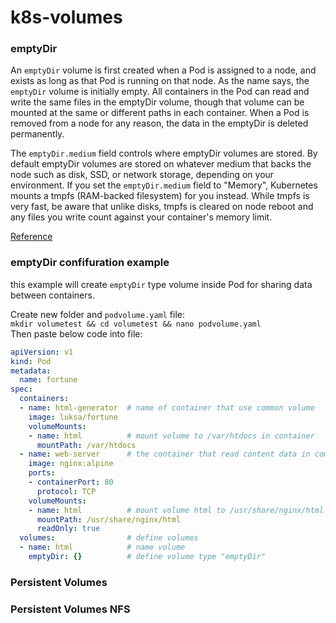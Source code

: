 # k8s-volumes

### emptyDir 
An `emptyDir` volume is first created when a Pod is assigned to a node, and exists as long as that Pod is running on that node. As the name says, the `emptyDir` volume is initially empty. All containers in the Pod can read and write the same files in the emptyDir volume, though that volume can be mounted at the same or different paths in each container. When a Pod is removed from a node for any reason, the data in the emptyDir is deleted permanently.

The `emptyDir.medium` field controls where emptyDir volumes are stored. By default emptyDir volumes are stored on whatever medium that backs the node such as disk, SSD, or network storage, depending on your environment. If you set the `emptyDir.medium` field to "Memory", Kubernetes mounts a tmpfs (RAM-backed filesystem) for you instead. While tmpfs is very fast, be aware that unlike disks, tmpfs is cleared on node reboot and any files you write count against your container's memory limit.

[Reference](https://kubernetes.io/docs/concepts/storage/volumes/#emptydir)

### emptyDir confifuration example
this example will create `emptyDir` type volume inside Pod for sharing data between containers.

Create new folder and `podvolume.yaml` file:<br>
`mkdir volumetest && cd volumetest && nano podvolume.yaml` <br>
Then paste below code into file:
```yaml
apiVersion: v1
kind: Pod
metadata:
  name: fortune
spec:
  containers:
  - name: html-generator  # name of container that use common volume
    image: luksa/fortune
    volumeMounts:
    - name: html          # mount volume to /var/htdocs in container
      mountPath: /var/htdocs
  - name: web-server      # the container that read content data in common valume, then display it on web
    image: nginx:alpine
    ports:
    - containerPort: 80
      protocol: TCP
    volumeMounts:
    - name: html          # mount volume html to /usr/share/nginx/html inside container
      mountPath: /usr/share/nginx/html 
      readOnly: true
  volumes:                # define volumes
  - name: html            # name volume
    emptyDir: {}          # define volume type "emptyDir"
 ```
 
 

### Persistent Volumes


### Persistent Volumes NFS
